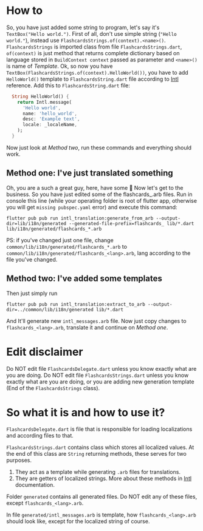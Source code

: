 # How to
So, you have just added some string to program, let's say it's `TextBox("Hello world.")`.
First of all, don't use simple string (`"Hello world."`), instead use `FlashcardsStrings.of(context).<name>()`.
`FlashcardsStrings` is imported class from file `FlashcardsStrings.dart`, `of(context)` is just method that returns complete dictionary based on language stored in `BuildContext context` passed as parameter and `<name>()` is name of *Template*.
Ok, so now you have `TextBox(FlashcardsStrings.of(context).HelloWorld())`, you have to add `HelloWorld()` template to `FlashcardsString.dart` file according to [Intl](https://pub.dartlang.org/packages/intl#messages) reference.
Add this to `FlashcardsString.dart` file:
```Dart
  String HelloWorld() {
    return Intl.message(
      'Hello world',
      name: 'hello_world',
      desc: 'Example text',
      locale: _localeName,
    );
  }
```
Now just look at *Method two*, run these commands and everything should work.

## Method one: I've just translated something 
Oh, you are a such a great guy, here, have some :cookie: 
Now let's get to the business. So you have just edited some of the flashcards_<lang>.arb files. 
Run in console this line (while your operating folder is root of flutter app, otherwise you will get `missing pubspec.yaml` error) and execute this command: 
 
`flutter pub pub run intl_translation:generate_from_arb --output-dir=lib/i18n/generated --generated-file-prefix=flashcards_ lib/*.dart lib/i18n/generated/flashcards_*.arb` 
 
PS: if you've changed just one file, change `common/lib/i18n/generated/flashcards_*.arb` to `common/lib/i18n/generated/flashcards_<lang>.arb`, lang according to the file you've changed. 
 
## Method two: I've added some templates 
Then just simply run 
 
`flutter pub pub run intl_translation:extract_to_arb --output-dir=../common/lib/i18n/generated lib/*.dart` 
 
And It'll generate new `intl_messages.arb` file. Now just copy changes to `flashcards_<lang>.arb`, translate it and continue on *Method one*. 


# Edit disclaimer 
Do NOT edit file `FlashcardsDelegate.dart` unless you know exactly what are you are doing. 
Do NOT edit file `FlashcardsStrings.dart` unless you know exactly what are you are doing, or you are adding new generation template (End of the `FlashcardsStrings` class). 
 
# So what it is and how to use it? 
`FlashcardsDelegate.dart` is file that is responsible for loading localizations and according files to that. 
 
`FlashcardsStrings.dart` contains class which stores all localized values. 
At the end of this class are `String` returning methods, these serves for two purposes. 
1. They act as a template while generating `.arb` files for translations. 
2. They are getters of localized strings. 
More about these methods in [Intl](https://pub.dartlang.org/packages/intl#messages) documentation. 
 
Folder `generated` contains all generated files. Do NOT edit any of these files, except `flashcards_<lang>.arb`. 
 
In file `generated/intl_messages.arb` is template, how `flashcards_<lang>.arb` should look like, except for the localized string of course. 
 

